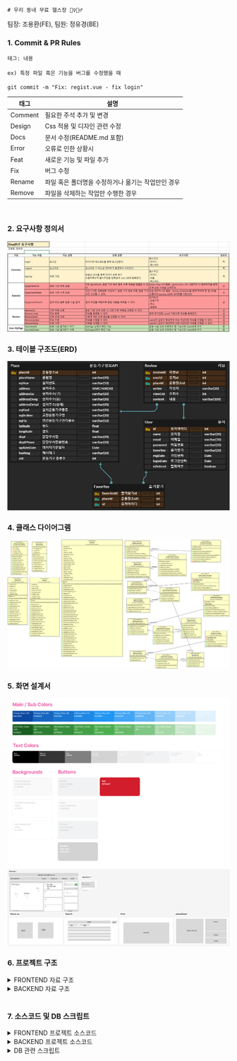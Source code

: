     # 우리 동네 무료 헬스장 🏋️‍♀️🏋️‍♂️
팀장: 조용환(FE), 팀원: 정유경(BE)

### 1. Commit & PR Rules
```
태그: 내용

ex) 특정 파일 혹은 기능을 버그를 수정했을 때

git commit -m "Fix: regist.vue - fix login"
```


| 태그 |	설명 |
|----------|--------------|
| Comment | 필요한 주석 추가 및 변경 |
| Design | Css 적용 및 디자인 관련 수정 |
| Docs | 문서 수정(README.md 포함) |
| Error | 오류로 인한 상황시 |
| Feat | 새로운 기능 및 파일 추가 |
| Fix | 버그 수정 |
| Rename | 파일 혹은 폴더명을 수정하거나 옮기는 작업만인 경우 |
| Remove | 파일을 삭제하는 작업만 수행한 경우 |

<br/>

### 2. 요구사항 정의서
![요구사항 명세서](assets/요구사항명세서.png "요구사항 명세서")


### 3. 테이블 구조도(ERD)
![ERD](assets/ERD.png "ERD")

### 4. 클래스 다이어그램
![클래스 다이어그램](assets/ClassDiagram.png "클래스 다이어그램")

### 5. 화면 설계서<br />

![화면 정의서_color](assets/figma_color_concept.png "화면 정의서 색깔")
![화면 정의서_page](assets/figma_page_concept.png "화면 정의서 page")

### 6. 프로젝트 구조<br />

<details>
<summary>FRONTEND 자료 구조</summary>
<br/>
📦vue-final-pjt <br>
 ┣ 📂.vscode <br>
 ┃ ┗ 📜extensions.json <br>
 ┣ 📂public <br>
 ┣ 📂src <br>
 ┃ ┣ 📂assets <br>
 ┃ ┃ ┣ 📂fit <br>
 ┃ ┃ ┃ ┣ 📜arm.png <br>
 ┃ ┃ ┃ ┣ 📜back.png <br>
 ┃ ┃ ┃ ┣ 📜belly.png <br>
 ┃ ┃ ┃ ┣ 📜body.png <br>
 ┃ ┃ ┃ ┣ 📜cardio.png <br>
 ┃ ┃ ┃ ┣ 📜chest.png <br>
 ┃ ┃ ┃ ┣ 📜endurance.png <br>
 ┃ ┃ ┃ ┣ 📜flexibility.png <br>
 ┃ ┃ ┃ ┣ 📜leg.png <br>
 ┃ ┃ ┃ ┣ 📜shoulder.png <br>
 ┃ ┃ ┃ ┣ 📜stretching.png <br>
 ┃ ┃ ┃ ┣ 📜upperBody.png <br>
 ┃ ┃ ┃ ┣ 📜waist.png <br>
 ┃ ┃ ┃ ┗ 📜weight.png <br>
 ┃ ┃ ┣ 📂복부 <br>
 ┃ ┃ ┃ ┣ 📜롤링웨이브.jpg <br>
 ┃ ┃ ┃ ┣ 📜롤스트레칭.jpg <br>
 ┃ ┃ ┃ ┣ 📜바디싣업.jpg <br>
 ┃ ┃ ┃ ┣ 📜옆파도타기.jpg <br>
 ┃ ┃ ┃ ┣ 📜윗몸일으키기.jpg <br>
 ┃ ┃ ┃ ┣ 📜트위스트.jpg <br>
 ┃ ┃ ┃ ┣ 📜허리돌리기.jpg <br>
 ┃ ┃ ┃ ┣ 📜허리등안마기.jpg <br>
 ┃ ┃ ┃ ┗ 📜허리스트레칭.jpg <br>
 ┃ ┃ ┣ 📂상체 <br>
 ┃ ┃ ┃ ┣ 📜바웨이트.jpg <br>
 ┃ ┃ ┃ ┣ 📜상체근육풀기.jpg <br>
 ┃ ┃ ┃ ┣ 📜어깨근육풀기.jpg <br>
 ┃ ┃ ┃ ┣ 📜역기내리기.jpg <br>
 ┃ ┃ ┃ ┣ 📜역기올리기.jpg <br>
 ┃ ┃ ┃ ┣ 📜터닝암.jpg <br>
 ┃ ┃ ┃ ┣ 📜트윈터닝암.jpg <br>
 ┃ ┃ ┃ ┣ 📜팔어깨근육풀기.jpg <br>
 ┃ ┃ ┃ ┣ 📜풀웨이트.jpg <br>
 ┃ ┃ ┃ ┗ 📜핸드웨이트.jpg <br>
 ┃ ┃ ┣ 📂하체 <br>
 ┃ ┃ ┃ ┣ 📜다리뻗기.jpg <br>
 ┃ ┃ ┃ ┣ 📜레그스트레칭.jpg <br>
 ┃ ┃ ┃ ┣ 📜레그프레스.jpg <br>
 ┃ ┃ ┃ ┣ 📜워킹싸이클론.jpg <br>
 ┃ ┃ ┃ ┣ 📜크로스워킹.jpg <br>
 ┃ ┃ ┃ ┗ 📜하늘걷기.jpg <br>
 ┃ ┃ ┣ 📜logo.png <br>
 ┃ ┃ ┣ 📜running.jpg <br>
 ┃ ┃ ┣ 📜walking.mp4 <br>
 ┃ ┃ ┣ 📜yhC.png <br>
 ┃ ┃ ┗ 📜ykC.png <br>
 ┃ ┣ 📂components <br>
 ┃ ┃ ┣ 📂common <br>
 ┃ ┃ ┃ ┣ 📜TheFavList.vue <br>
 ┃ ┃ ┃ ┣ 📜TheFooter.vue <br>
 ┃ ┃ ┃ ┣ 📜TheHeaderNav.vue <br>
 ┃ ┃ ┃ ┣ 📜TheKindCarousel.vue <br>
 ┃ ┃ ┃ ┣ 📜TheLecList.vue <br>
 ┃ ┃ ┃ ┣ 📜TheLoginForm.vue <br>
 ┃ ┃ ┃ ┣ 📜TheMastHead.vue <br>
 ┃ ┃ ┃ ┗ 📜TheSigninForm.vue <br>
 ┃ ┃ ┣ 📂review <br>
 ┃ ┃ ┃ ┣ 📜ReviewAddView.vue <br>
 ┃ ┃ ┃ ┣ 📜ReviewEditView.vue <br>
 ┃ ┃ ┃ ┗ 📜TheReviewList.vue <br>
 ┃ ┃ ┗ 📂search <br>
 ┃ ┃ ┃ ┣ 📜SearchFit.vue <br>
 ┃ ┃ ┃ ┗ 📜SearchPlace.vue <br>
 ┃ ┣ 📂router <br>
 ┃ ┃ ┗ 📜index.js <br>
 ┃ ┣ 📂stores <br>
 ┃ ┃ ┣ 📜place.js <br>
 ┃ ┃ ┗ 📜user.js <br>
 ┃ ┣ 📂views <br>
 ┃ ┃ ┣ 📜AboutView.vue <br>
 ┃ ┃ ┣ 📜HomeView.vue <br>
 ┃ ┃ ┣ 📜KindView.vue <br>
 ┃ ┃ ┣ 📜PlaceDetailView.vue <br>
 ┃ ┃ ┣ 📜SearchView.vue <br>
 ┃ ┃ ┗ 📜TheSignupView.vue <br>
 ┃ ┣ 📜App.vue <br>
 ┃ ┗ 📜main.js <br>
 ┣ 📜.env <br>
 ┣ 📜.gitignore <br>
 ┣ 📜index.html <br>
 ┣ 📜package-lock.json <br>
 ┣ 📜package.json <br>
 ┗ 📜vite.config.js <br>
</details>


<details>
<summary>BACKEND 자료 구조</summary>
<br />
📦spring-final-pjt<br />
 ┣ 📂src<br />
 ┃ ┣ 📂main<br />
 ┃ ┃ ┣ 📂java<br />
 ┃ ┃ ┃ ┗ 📂com<br />
 ┃ ┃ ┃ ┃ ┗ 📂ssafy<br />
 ┃ ┃ ┃ ┃ ┃ ┗ 📂udong<br />
 ┃ ┃ ┃ ┃ ┃ ┃ ┣ 📂config<br />
 ┃ ┃ ┃ ┃ ┃ ┃ ┃ ┣ 📜DBConfig.java<br />
 ┃ ┃ ┃ ┃ ┃ ┃ ┃ ┣ 📜SwaggerConfig.java<br />
 ┃ ┃ ┃ ┃ ┃ ┃ ┃ ┗ 📜WebConfig.java<br />
 ┃ ┃ ┃ ┃ ┃ ┃ ┣ 📂controller<br />
 ┃ ┃ ┃ ┃ ┃ ┃ ┃ ┣ 📜FavoritesController.java<br />
 ┃ ┃ ┃ ┃ ┃ ┃ ┃ ┣ 📜PlaceController.java<br />
 ┃ ┃ ┃ ┃ ┃ ┃ ┃ ┣ 📜ReviewController.java<br />
 ┃ ┃ ┃ ┃ ┃ ┃ ┃ ┗ 📜UserController.java<br />
 ┃ ┃ ┃ ┃ ┃ ┃ ┣ 📂model<br />
 ┃ ┃ ┃ ┃ ┃ ┃ ┃ ┣ 📂dao<br />
 ┃ ┃ ┃ ┃ ┃ ┃ ┃ ┃ ┣ 📜FavoritesDao.java<br />
 ┃ ┃ ┃ ┃ ┃ ┃ ┃ ┃ ┣ 📜PlaceDao.java<br />
 ┃ ┃ ┃ ┃ ┃ ┃ ┃ ┃ ┣ 📜ReviewDao.java<br />
 ┃ ┃ ┃ ┃ ┃ ┃ ┃ ┃ ┗ 📜UserDao.java<br />
 ┃ ┃ ┃ ┃ ┃ ┃ ┃ ┣ 📂dto<br />
 ┃ ┃ ┃ ┃ ┃ ┃ ┃ ┃ ┣ 📜Favorites.java<br />
 ┃ ┃ ┃ ┃ ┃ ┃ ┃ ┃ ┣ 📜Place.java<br />
 ┃ ┃ ┃ ┃ ┃ ┃ ┃ ┃ ┣ 📜Review.java<br />
 ┃ ┃ ┃ ┃ ┃ ┃ ┃ ┃ ┣ 📜SearchCondition.java<br />
 ┃ ┃ ┃ ┃ ┃ ┃ ┃ ┃ ┗ 📜User.java<br />
 ┃ ┃ ┃ ┃ ┃ ┃ ┃ ┗ 📂service<br />
 ┃ ┃ ┃ ┃ ┃ ┃ ┃ ┃ ┣ 📜FavoritesService.java<br />
 ┃ ┃ ┃ ┃ ┃ ┃ ┃ ┃ ┣ 📜FavoritesServiceImpl.java<br />
 ┃ ┃ ┃ ┃ ┃ ┃ ┃ ┃ ┣ 📜PlaceService.java<br />
 ┃ ┃ ┃ ┃ ┃ ┃ ┃ ┃ ┣ 📜PlaceServiceImpl.java<br />
 ┃ ┃ ┃ ┃ ┃ ┃ ┃ ┃ ┣ 📜ReviewService.java<br />
 ┃ ┃ ┃ ┃ ┃ ┃ ┃ ┃ ┣ 📜ReviewServiceImpl.java<br />
 ┃ ┃ ┃ ┃ ┃ ┃ ┃ ┃ ┣ 📜UserService.java<br />
 ┃ ┃ ┃ ┃ ┃ ┃ ┃ ┃ ┗ 📜UserServiceImpl.java<br />
 ┃ ┃ ┃ ┃ ┃ ┃ ┗ 📜UdongHealthApplication.java<br />
 ┃ ┃ ┗ 📂resources<br />
 ┃ ┃ ┃ ┣ 📂mappers<br />
 ┃ ┃ ┃ ┃ ┣ 📜favoritesMapper.xml<br />
 ┃ ┃ ┃ ┃ ┣ 📜placeMapper.xml<br />
 ┃ ┃ ┃ ┃ ┣ 📜reviewMapper.xml<br />
 ┃ ┃ ┃ ┃ ┗ 📜userMapper.xml<br />
 ┃ ┃ ┃ ┣ 📜application.properties<br />
 ┃ ┃ ┃ ┗ 📜sql.sql<br />
 ┃ ┗ 📂test<br />
 ┃ ┃ ┗ 📂java<br />
 ┃ ┃ ┃ ┗ 📂com<br />
 ┃ ┃ ┃ ┃ ┗ 📂ssafy<br />
 ┃ ┃ ┃ ┃ ┃ ┗ 📂udong<br />
 ┃ ┃ ┃ ┃ ┃ ┃ ┗ 📜UdongHealthApplicationTests.java<br />
 ┣ 📂target<br />
 ┃ ┣ 📂classes<br />
 ┃ ┃ ┣ 📂com<br />
 ┃ ┃ ┃ ┗ 📂ssafy<br />
 ┃ ┃ ┃ ┃ ┗ 📂udong<br />
 ┃ ┃ ┃ ┃ ┃ ┣ 📂config<br />
 ┃ ┃ ┃ ┃ ┃ ┃ ┣ 📜DBConfig.class<br />
 ┃ ┃ ┃ ┃ ┃ ┃ ┣ 📜SwaggerConfig.class<br />
 ┃ ┃ ┃ ┃ ┃ ┃ ┗ 📜WebConfig.class<br />
 ┃ ┃ ┃ ┃ ┃ ┣ 📂controller<br />
 ┃ ┃ ┃ ┃ ┃ ┃ ┣ 📜FavoritesController.class<br />
 ┃ ┃ ┃ ┃ ┃ ┃ ┣ 📜PlaceController.class<br />
 ┃ ┃ ┃ ┃ ┃ ┃ ┣ 📜ReviewController.class<br />
 ┃ ┃ ┃ ┃ ┃ ┃ ┗ 📜UserController.class<br />
 ┃ ┃ ┃ ┃ ┃ ┣ 📂model<br />
 ┃ ┃ ┃ ┃ ┃ ┃ ┣ 📂dao<br />
 ┃ ┃ ┃ ┃ ┃ ┃ ┃ ┣ 📜FavoritesDao.class<br />
 ┃ ┃ ┃ ┃ ┃ ┃ ┃ ┣ 📜PlaceDao.class<br />
 ┃ ┃ ┃ ┃ ┃ ┃ ┃ ┣ 📜ReviewDao.class<br />
 ┃ ┃ ┃ ┃ ┃ ┃ ┃ ┗ 📜UserDao.class<br />
 ┃ ┃ ┃ ┃ ┃ ┃ ┣ 📂dto<br />
 ┃ ┃ ┃ ┃ ┃ ┃ ┃ ┣ 📜Favorites.class<br />
 ┃ ┃ ┃ ┃ ┃ ┃ ┃ ┣ 📜Place.class<br />
 ┃ ┃ ┃ ┃ ┃ ┃ ┃ ┣ 📜Review.class<br />
 ┃ ┃ ┃ ┃ ┃ ┃ ┃ ┣ 📜SearchCondition.class<br />
 ┃ ┃ ┃ ┃ ┃ ┃ ┃ ┗ 📜User.class<br />
 ┃ ┃ ┃ ┃ ┃ ┃ ┗ 📂service<br />
 ┃ ┃ ┃ ┃ ┃ ┃ ┃ ┣ 📜FavoritesService.class<br />
 ┃ ┃ ┃ ┃ ┃ ┃ ┃ ┣ 📜FavoritesServiceImpl.class<br />
 ┃ ┃ ┃ ┃ ┃ ┃ ┃ ┣ 📜PlaceService.class<br />
 ┃ ┃ ┃ ┃ ┃ ┃ ┃ ┣ 📜PlaceServiceImpl$1.class<br />
 ┃ ┃ ┃ ┃ ┃ ┃ ┃ ┣ 📜PlaceServiceImpl.class<br />
 ┃ ┃ ┃ ┃ ┃ ┃ ┃ ┣ 📜ReviewService.class<br />
 ┃ ┃ ┃ ┃ ┃ ┃ ┃ ┣ 📜ReviewServiceImpl.class<br />
 ┃ ┃ ┃ ┃ ┃ ┃ ┃ ┣ 📜UserService.class<br />
 ┃ ┃ ┃ ┃ ┃ ┃ ┃ ┗ 📜UserServiceImpl.class<br />
 ┃ ┃ ┃ ┃ ┃ ┗ 📜UdongHealthApplication.class<br />
 ┃ ┃ ┣ 📂mappers<br />
 ┃ ┃ ┃ ┣ 📜favoritesMapper.xml<br />
 ┃ ┃ ┃ ┣ 📜placeMapper.xml<br />
 ┃ ┃ ┃ ┣ 📜reviewMapper.xml<br />
 ┃ ┃ ┃ ┗ 📜userMapper.xml<br />
 ┃ ┃ ┣ 📂META-INF<br />
 ┃ ┃ ┃ ┣ 📂maven<br />
 ┃ ┃ ┃ ┃ ┗ 📂com.ssafy<br />
 ┃ ┃ ┃ ┃ ┃ ┗ 📂UdongHealth<br />
 ┃ ┃ ┃ ┃ ┃ ┃ ┣ 📜pom.properties<br />
 ┃ ┃ ┃ ┃ ┃ ┃ ┗ 📜pom.xml<br />
 ┃ ┃ ┃ ┗ 📜MANIFEST.MF<br />
 ┃ ┃ ┣ 📜application.properties<br />
 ┃ ┃ ┗ 📜sql.sql<br />
 ┃ ┗ 📂test-classes<br />
 ┃ ┃ ┗ 📂com<br />
 ┃ ┃ ┃ ┗ 📂ssafy<br />
 ┃ ┃ ┃ ┃ ┗ 📂udong<br />
 ┃ ┃ ┃ ┃ ┃ ┗ 📜UdongHealthApplicationTests.class<br />
 ┣ 📜.classpath<br />
 ┣ 📜.gitignore<br />
 ┣ 📜.project<br />
 ┣ 📜mvnw<br />
 ┣ 📜mvnw.cmd<br />
 ┗ 📜pom.xml<br />
<br />
## 접은 제목<br />
접은 내용<br />
</details><br />


### 7. 소스코드 및 DB 스크립트

<details>
<summary>FRONTEND 프로젝트 소스코드</summary>
<br />

📘 SearchView
```
<template>
    <div class="d-flex flex-wrap">
        <div class="border border-2 rounded p-2 m-1 hover-effect" v-for="(image, index) in images" @click.stop.prevent="handleImageClick(index)">
            <img :key="image.alt" :src="image.src" width="58" :alt="image.alt"  />
            <p class="text-center my-1">{{ image.alt }}</p>
        </div>
        
    </div>
</template>

<script setup>
import { ref } from 'vue';
import { usePlaceStore} from '../../stores/place'
import axios from 'axios';

const placeStore = usePlaceStore();

const handleImageClick = async(index) => {
    placeStore.fitSearchTF = true;
    const URL = import.meta.env.VITE_APP_API_PLACE_URL + `/search/${images[index].alt}`
    const response = await axios.get(URL);
    placeStore.fitSearchName = images[index].alt;
    placeStore.searchPlaces.value = response.data;
    placeStore.searchPlaces.value.forEach(item => {
    if (item.설치운동기구종류 && item.설치운동기구종류.length > 20) {
        // 만약 kind 속성의 길이가 20을 초과하면 20자로 자름
        item.설치운동기구종류 = item.설치운동기구종류.slice(0, 22) + "...";
    }
});
}

const images = [{
    src : "../src/assets/fit/body.png",
    alt : "온몸"
}, {
    src : "../src/assets/fit/upperBody.png",
    alt : "상체"
}, {
    src : "../src/assets/fit/waist.png",
    alt : "허리"
}, {
    src : "../src/assets/fit/chest.png",
    alt : "가슴" 
},{
    src : "../src/assets/fit/belly.png",
    alt : "배"
}, {
    src : "../src/assets/fit/shoulder.png",
    alt : "어깨"
}, {
    src : "../src/assets/fit/back.png",
    alt : "등"
}, {
    src : "../src/assets/fit/arm.png",
    alt : "팔"
}, {
    src : "../src/assets/fit/leg.png",
    alt : "하체"
}, {
    src : "../src/assets/fit/endurance.png",
    alt : "지구력"
}, {
    src : "../src/assets/fit/weight.png",
    alt : "웨이트"
}, {
    src : "../src/assets/fit/cardio.png",
    alt : "유산소"
}, {
    src : "../src/assets/fit/stretching.png",
    alt : "스트레칭"
}, {
    src : "../src/assets/fit/flexibility.png",
    alt : "유연성"
}]



</script>

<style scoped>

.hover-effect:hover {
  /* 원하는 스타일을 추가하세요 */
  background-color: #E2F2FD;
  cursor: pointer;
}
p{
    font-family: 'Pretendard-Regular';
    font-weight: 600;
}
</style>
```

📘 SearchFit
```
<template>
    <div class="d-flex flex-wrap">
        <div class="border border-2 rounded p-2 m-1 hover-effect" v-for="(image, index) in images" @click.stop.prevent="handleImageClick(index)">
            <img :key="image.alt" :src="image.src" width="58" :alt="image.alt"  />
            <p class="text-center my-1">{{ image.alt }}</p>
        </div>
        
    </div>
</template>

<script setup>
import { ref } from 'vue';
import { usePlaceStore} from '../../stores/place'
import axios from 'axios';

const placeStore = usePlaceStore();

//이미지 클릭시 이미지에 해당하는 키워드로 api 통신 후 결과값 SearchView를 통해 출력
const handleImageClick = async(index) => {
    placeStore.fitSearchTF = true;
    const URL = import.meta.env.VITE_APP_API_PLACE_URL + `/search/${images[index].alt}`
    const response = await axios.get(URL);
    placeStore.fitSearchName = images[index].alt;
    placeStore.searchPlaces.value = response.data;
    placeStore.searchPlaces.value.forEach(item => {
    if (item.설치운동기구종류 && item.설치운동기구종류.length > 20) {
        // 만약 kind 속성의 길이가 20을 초과하면 20자로 자름
        item.설치운동기구종류 = item.설치운동기구종류.slice(0, 22) + "...";
    }
});
}

const images = [{
    src : "../src/assets/fit/body.png",
    alt : "온몸"
}, {
    src : "../src/assets/fit/upperBody.png",
    alt : "상체"
}, {
    src : "../src/assets/fit/waist.png",
    alt : "허리"
}, {
    src : "../src/assets/fit/chest.png",
    alt : "가슴" 
},{
    src : "../src/assets/fit/belly.png",
    alt : "배"
}, {
    src : "../src/assets/fit/shoulder.png",
    alt : "어깨"
}, {
    src : "../src/assets/fit/back.png",
    alt : "등"
}, {
    src : "../src/assets/fit/arm.png",
    alt : "팔"
}, {
    src : "../src/assets/fit/leg.png",
    alt : "하체"
}, {
    src : "../src/assets/fit/endurance.png",
    alt : "지구력"
}, {
    src : "../src/assets/fit/weight.png",
    alt : "웨이트"
}, {
    src : "../src/assets/fit/cardio.png",
    alt : "유산소"
}, {
    src : "../src/assets/fit/stretching.png",
    alt : "스트레칭"
}, {
    src : "../src/assets/fit/flexibility.png",
    alt : "유연성"
}]



</script>

<style scoped>

.hover-effect:hover {
  /* 원하는 스타일을 추가하세요 */
  background-color: #E2F2FD;
  cursor: pointer;
}
p{
    font-family: 'Pretendard-Regular';
    font-weight: 600;
}
</style>
```

📘 TheReviewList
```
<template>
    <div>
        <table class="table" border="1">
            <thead>
                <tr>
                    <th>작성자</th>
                    <th>내용</th>
                    <th>조회수</th>
                    <th></th>
                    <th></th>
                </tr>
            </thead>
            <tbody class="table-group-divider">
                <tr v-for="review in reviews" :key="review.reviewId">
                    <td>{{ review.writer }}</td>
                    <td>{{ review.content }}</td>
                    <td>{{ review.viewCnt }}</td>

                    <td><button class="btn btn-success" @click="goReviewEdit(review)" :reviewId="review.reviewId">수정</button></td>
                    <td><button class="btn btn-danger" @click="goReviewDelete(review)" :reviewId="review.reviewId">삭제</button></td>
                </tr>
            </tbody>
        </table>
    </div>
</template>

<script setup>
import axios from 'axios';
import { ref, onMounted, watch } from 'vue';
import { useRoute, useRouter } from 'vue-router';
import { usePlaceStore } from '../../stores/place';
import { useUserStore } from '../../stores/user';

const route = useRoute();
const router = useRouter();
const reviews = ref([]);
const userStore = useUserStore();
const placeStore = usePlaceStore();

//review 추가, 유효성 검사
const goReviewEdit = (review) => {
    if (userStore.loginTF === false) {
        alert("로그인을 먼저 해주세요")
        return router.push("/")

    } else if(review.userId !== JSON.parse(sessionStorage.getItem("user")).userId) {
        alert("본인이 작성한 리뷰만 수정 가능합니다.")
        return router.push("/")
    } 
    else {
        
        return router.push({ name: 'reviewEdit', params: { reviewId: review.reviewId, content : review.content } });
    }
}   

//리뷰삭제, 해당 아이디만 삭제할 수 있도록 미리 체크 후 api 통신
const goReviewDelete = async (review) => {
    if (review.userId === JSON.parse(sessionStorage.getItem("user")).userId) {
        try {
            let URL = import.meta.env.VITE_APP_API_REVIEW_URL + "/" + placeStore.reviewPlaceId + "/" + review.reviewId
            let response = await axios.delete(URL);
            URL = import.meta.env.VITE_APP_API_REVIEW_URL + "/" + route.params.placeId
            response = await axios.get(URL);
            reviews.value = response.data;
            alert("삭제 완료되었습니다.")
        } catch (error) {
            console.log(error);
        }
    } else {
        alert("본인이 작성한 리뷰만 삭제 가능합니다.")
    }
}

//placeDetail 접근 시 해당파일 리뷰 가져오기
onMounted(async () => {
    let URL = import.meta.env.VITE_APP_API_REVIEW_URL + "/" + route.params.placeId
    const response = await axios.get(URL);
    reviews.value = response.data;
})
//placeDetail/:id -> placeDetail/:id로 이동할 때 렌더링안되는 문제 해결용
watch(()=> route.params.placeId, async(newParam, oldParam) => {
    let URL = import.meta.env.VITE_APP_API_REVIEW_URL + "/" + route.params.placeId
    const response = await axios.get(URL);
    reviews.value = response.data;
})

</script>

<style scoped>
.btn-success {
    background-color : #2D7E32;
    border-color : #2D7E32;
}
</style>
```

</details>

<details>
<summary>BACKEND 프로젝트 소스코드</summary>
<br />
📗 SearchByHashtag

    // 해시태그로 검색 기능
    @Override
    public List<Place> SearchByHashtag(String hashtag) {
    // 장소 전체 불러오기
    List<Place> placeList = placeDao.getPlaces();
        // 필터링된 장소 저장할 리스트
        List<Place> filteredList = new ArrayList<>();

        if (hashtag.equals("온몸")) {
            filteredList = findFitPartPlaces(new String[] { ".*몸.*", ".*바디.*" }, placeList);
        } else if (hashtag.equals("상체")) {
            filteredList = findFitPartPlaces(new String[] { ".*상체.*"}, placeList);
        } else if (hashtag.equals("허리")) {
            filteredList = findFitPartPlaces(new String[] { ".*허리.*", ".*옆.*" }, placeList);
        }else if (hashtag.equals("가슴")) {
            filteredList = findFitPartPlaces(new String[] { ".*가슴.*", ".*바스트.*" }, placeList);
        }else if (hashtag.equals("배")) {
            filteredList = findFitPartPlaces(new String[] { ".*뱃살.*", ".*배.*",".*복근.*" }, placeList);
        }else if (hashtag.equals("어깨")) {
            filteredList = findFitPartPlaces(new String[] { ".*어깨.*", ".*숄더.*" }, placeList);
        }else if (hashtag.equals("등")) {
            filteredList = findFitPartPlaces(new String[] { ".*등.*" }, placeList);
        }else if (hashtag.equals("팔")) {
            filteredList = findFitPartPlaces(new String[] { ".*팔.*", ".*암.*" }, placeList);
        }else if (hashtag.equals("하체")) {
            filteredList = findFitPartPlaces(new String[] { ".*다리.*", ".*레그.*",".*하체.*",".*발.*" }, placeList);
        } else if (hashtag.equals("지구력")) {
            filteredList = findFitPartPlaces(new String[] { ".*봉.*", ".*턱걸이.*", ".*매달리기.*", ".*노젓기.*" }, placeList);
        } else if (hashtag.equals("웨이트")) {
            filteredList = findFitPartPlaces(new String[] { ".*웨이트.*", ".*역기.*",".*당기기.*",".*프레스.*" }, placeList);
        } else if (hashtag.equals("유산소")) {
            filteredList = findFitPartPlaces(new String[] { ".*달리기.*", ".*런닝.*", ".*마라톤.*",".*조깅.*",".*유산소.*",".*걷기.*",".*워킹.*",".*워크.*",".*워커.*",".*스탭.*",".*사이클.*",".*싸이클.*",".*자전거.*" }, placeList);
        } else if (hashtag.equals("스트레칭")) {
            filteredList = findFitPartPlaces(new String[] { ".*지압.*", ".*안마.*",".*마사지.*",".*풀기.*",".*스트레칭.*" }, placeList);
        } else if (hashtag.equals("유연성")) {
            filteredList = findFitPartPlaces(new String[] { ".*유연성.*", ".*돌리기.*",".*트위스트.*",".*스윙.*",".*롤링.*" }, placeList);
        }
        return filteredList;
    }


📗 findFitPartPlaces

    //해시태그에 해당하는 값 찾는 메서드
    public List<Place> findFitPartPlaces(String[] patterns, List<Place> placeList) {
        //필터링 된 데이터 저장할 리스트
        List<Place> filteredList = new ArrayList<>();
        Map<Integer, List<String>> placeMap = new HashMap<>();

        for (Place p : placeList) {
            if (p.getEqKind() == null) {
                continue;
            }
            String[] strList = p.getEqKind().split(",");
            List<String> matchedEqKinds = new ArrayList<>();

            //자바에서 제공하는 Pattern, Matcher 클래스 이용
            for (String s : strList) {
                for (String pattern : patterns) {
                    Pattern regex = Pattern.compile(pattern);
                    Matcher matcher = regex.matcher(s);
                    if (matcher.find()) {
                        matchedEqKinds.add(s);
                    }
                }
            }

            // 해당하는 값을 찾았다면 map에 저장
            if (!matchedEqKinds.isEmpty()) {
                int placeId = p.getPlaceId();
                if (placeMap.containsKey(placeId)) {
                    placeMap.get(placeId).addAll(matchedEqKinds);
                } else {
                    placeMap.put(placeId, new ArrayList<>(matchedEqKinds));
                }
            }
        }
        //Map 순회
        for (Map.Entry<Integer, List<String>> entry : placeMap.entrySet()) {
            int placeId = entry.getKey();
            List<String> eqKinds = entry.getValue();

            Place tmp = new Place();
            tmp.setPlaceId(placeId);
            tmp.setAddressGu(placeDao.getPlaceById(placeId).getAddressGu());
            tmp.setAddressDong(placeDao.getPlaceById(placeId).getAddressDong());
            tmp.setPlaceName(placeDao.getPlaceById(placeId).getPlaceName());
            tmp.setCnt(eqKinds.size());

            // EqKinds를 하나의 문자열로 만들어 Place에 설정
            String eqKindsCombined = String.join(",", eqKinds);
            tmp.setEqKind(eqKindsCombined);

            filteredList.add(tmp);
        }
        
        // filteredList를 cnt가 큰 순서대로 정렬
        Collections.sort(filteredList, new Comparator<Place>() {
            @Override
            public int compare(Place place1, Place place2) {
                return Integer.compare(place2.getCnt(), place1.getCnt());
            }
        });

        // 정렬된 filteredList 반환        
        return filteredList;

    } // findFitPartList

    //API 호출하여 DB에 저장하는 메서드
    private List<Place> callOpenApi() throws IOException {
        int page = 1; //현재 페이지 수
        int perPage = 161; //한 페이지 당 보여줄 데이터

        StringBuilder urlBuilder = new StringBuilder("https://api.odcloud.kr/api/15037929/v1/uddi:4302b579-6efd-4c38-9c39-bd04bc752435");
        urlBuilder.append("?page=" + page);
        urlBuilder.append("&perPage=" + perPage);
        urlBuilder.append("&serviceKey="+APIKey);

        URL url = new URL(urlBuilder.toString());

        HttpURLConnection conn = (HttpURLConnection) url.openConnection();
        conn.setRequestMethod("GET");
        conn.setRequestProperty("Content-type", "application/json");
            
        int responseCode = conn.getResponseCode();
        if (responseCode == HttpURLConnection.HTTP_OK) {
            BufferedReader in = new BufferedReader(new InputStreamReader(conn.getInputStream()));
            StringBuilder responseBody = new StringBuilder();
            String inputLine;
            while ((inputLine = in.readLine()) != null) {
                responseBody.append(inputLine);
            }
            in.close();
            
            ObjectMapper objectMapper = new ObjectMapper();
            JsonNode rootNode = objectMapper.readTree(responseBody.toString());
            JsonNode dataArray = rootNode.get("data");

            List<Place> places = new ArrayList<Place>();
            if (dataArray.isArray()) {
                for (JsonNode node : dataArray) {
                    Place place = objectMapper.treeToValue(node, Place.class);
                    places.add(place);
                    placeService.insertPlace(place); //데이터 DB에 저장
                }
            }
            return places;
        }else {
            throw new IOException();
        }
    }

    //장소 목록 전체 조회
    @GetMapping("/place")
    public ResponseEntity<?> getListFromApi() throws IOException {
        //DB에서 기존 데이터 불러오기
        List<Place> existingPlaces = placeService.getPlaces();
        //DB에 저장된 기존 데이터가 없다면 API 호출로 받아오기
        if(existingPlaces.isEmpty()) {
            existingPlaces = callOpenApi();
        }
        Set<String> set = new HashSet<>();
        
        for (Place p : existingPlaces) {
            String str = p.getEqKind();
            if(str != null) {
                String[] strArr = str.split(",");
                for (String tmpStr : strArr) {
                    set.add(tmpStr.trim().split(" ")[0]);
                }
            }
        }
        return new ResponseEntity<>(existingPlaces, HttpStatus.OK);
    }

</details>

<details>
<summary>DB 관련 스크립트</summary>
<br />

``` 
DROP DATABASE IF EXISTS udong_health;
CREATE DATABASE udong_health DEFAULT CHARACTER SET utf8mb4;

USE udong_health;

CREATE TABLE if not exists `place` (
	place_id INT AUTO_INCREMENT,
    hashtag VARCHAR(20),
    cnt INT DEFAULT 0,
    place_name VARCHAR(20) NOT NULL,
    eq_year VARCHAR(10),
    address VARCHAR(50) NOT NULL,
	address_gu VARCHAR(20),
    address_dong VARCHAR(20),
    address_detail VARCHAR(50),
    eq_kind VARCHAR(500),
    eq_broken VARCHAR(50),
    eq_fix VARCHAR(10),
    latitude DOUBLE,
    longitude DOUBLE,
    dept VARCHAR(50),
    dept_phone VARCHAR(50),
    update_date DATE,
    PRIMARY KEY(place_id)
) ENGINE=InnoDB DEFAULT CHARACTER SET = utf8mb4;

CREATE TABLE if not exists `user` (
	user_id INT AUTO_INCREMENT,
    name VARCHAR(20) NOT NULL,
    email VARCHAR(50) UNIQUE,
    password VARCHAR(20) NOT NULL,
    favorites VARCHAR(20),
    reg_date DATETIME,
    login_date DATETIME,
    is_retired VARCHAR(1) DEFAULT 'N',
    PRIMARY KEY(user_id)
) ENGINE=InnoDB DEFAULT CHARACTER SET = utf8mb4;


CREATE TABLE if not exists `review` (
	review_id INT AUTO_INCREMENT,
    user_id INT NOT NULL,
    place_id INT NOT NULL,
    writer VARCHAR(20) NOT NULL,
    view_cnt INT default 0,
    content TEXT NOT NULL,
    PRIMARY KEY(review_id),
    FOREIGN KEY (user_id) REFERENCES `user` (user_id),
    FOREIGN KEY (place_id) REFERENCES `place` (place_id)
) ENGINE=InnoDB DEFAULT CHARACTER SET = utf8mb4;


CREATE TABLE if not exists `favorites` (
	favorites_id INT AUTO_INCREMENT,
    user_id INT NOT NULL,
    place_id INT NOT NULL,
    PRIMARY KEY(favorites_id),
	FOREIGN KEY (user_id) REFERENCES `user` (user_id),
    FOREIGN KEY (place_id) REFERENCES `place` (place_id)
) ENGINE=InnoDB DEFAULT CHARACTER SET = utf8mb4;


SELECT *
FROM place
ORDER BY (6371
		*ACOS(COS(RADIANS(37.5013068))
    	*COS(RADIANS(latitude))
        *COS(radians(longitude)-RADIANS(127.0396597))
        +SIN(RADIANS(37.5013068))*SIN(RADIANS(latitude))))
LIMIT 4;


INSERT INTO user(name, email, password, favorites, reg_date)
VALUES('정유경','ssafy1@gmail.com','1234',null,now()),
('조용환','ssafy2@gmail.com','1234',null,now());

INSERT INTO review(user_id, place_id, writer, content)
VALUES(1,1,'정유경','여기 완전 추천이에용'),
(2,1,'조용환','운동하기 아주 좋네요');

commit;

SELECT * FROM place;
SELECT * FROM user;
SELECT * FROM review;
SELECT * FROM favorites;
```
</details>


